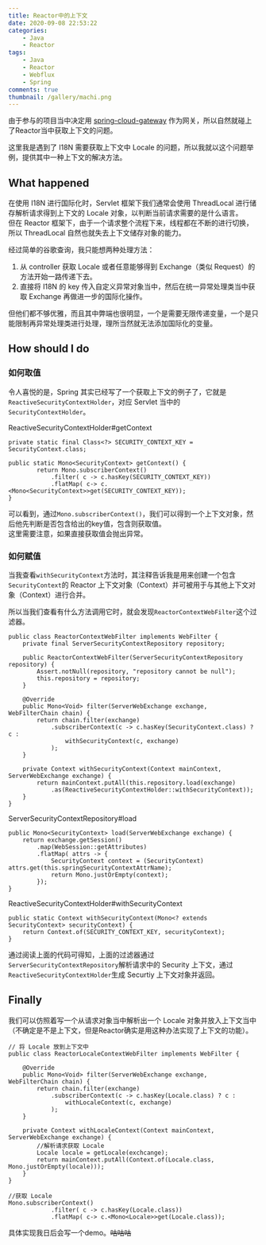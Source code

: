 ```yaml
---
title: Reactor中的上下文
date: 2020-09-08 22:53:22
categories: 
    - Java
    - Reactor
tags: 
    - Java
    - Reactor
    - Webflux
    - Spring
comments: true
thumbnail: /gallery/machi.png
---
```

由于参与的项目当中决定用 [spring-cloud-gateway](https://github.com/spring-cloud/spring-cloud-gateway) 作为网关，所以自然就碰上了Reactor当中获取上下文的问题。    

这里我是遇到了 I18N 需要获取上下文中 Locale 的问题，所以我就以这个问题举例，提供其中一种上下文的解决方法。  
<!--more-->

## What happened
在使用 I18N 进行国际化时，Servlet 框架下我们通常会使用 ThreadLocal 进行储存解析请求得到上下文的 Locale 对象，以判断当前请求需要的是什么语言。  
但在 Reactor 框架下，由于一个请求整个流程下来，线程都在不断的进行切换，所以 ThreadLocal 自然也就失去上下文储存对象的能力。

经过简单的谷歌查询，我只能想两种处理方法：  

1. 从 controller 获取 Locale 或者任意能够得到 Exchange（类似 Request）的方法开始一路传递下去。
2. 直接将 I18N 的 key 传入自定义异常对象当中，然后在统一异常处理类当中获取 Exchange 再做进一步的国际化操作。
    
但他们都不够优雅，而且其中弊端也很明显，一个是需要无限传递变量，一个是只能限制再异常处理类进行处理，理所当然就无法添加国际化的变量。

## How should I do
### 如何取值
令人喜悦的是，Spring 其实已经写了一个获取上下文的例子了，它就是`ReactiveSecurityContextHolder`，对应 Servlet 当中的`SecurityContextHolder`。

ReactiveSecurityContextHolder#getContext
```
private static final Class<?> SECURITY_CONTEXT_KEY = SecurityContext.class;

public static Mono<SecurityContext> getContext() {
        return Mono.subscriberContext()
            .filter( c -> c.hasKey(SECURITY_CONTEXT_KEY))       
            .flatMap( c-> c.<Mono<SecurityContext>>get(SECURITY_CONTEXT_KEY));
}
```
可以看到，通过`Mono.subscriberContext()`，我们可以得到一个上下文对象，然后他先判断是否包含给出的key值，包含则获取值。  
这里需要注意，如果直接获取值会抛出异常。   


### 如何赋值    
当我查看`withSecurityContext`方法时，其注释告诉我是用来创建一个包含`SecurityContext`的 Reactor 上下文对象（Context）并可被用于与其他上下文对象（Context）进行合并。  

所以当我们查看有什么方法调用它时，就会发现`ReactorContextWebFilter`这个过滤器。
```
public class ReactorContextWebFilter implements WebFilter {
    private final ServerSecurityContextRepository repository;

    public ReactorContextWebFilter(ServerSecurityContextRepository repository) {
        Assert.notNull(repository, "repository cannot be null");
        this.repository = repository;
    }

    @Override
    public Mono<Void> filter(ServerWebExchange exchange, WebFilterChain chain) {
        return chain.filter(exchange)
            .subscriberContext(c -> c.hasKey(SecurityContext.class) ? c :
                withSecurityContext(c, exchange)
            );
    }

    private Context withSecurityContext(Context mainContext, ServerWebExchange exchange) {
        return mainContext.putAll(this.repository.load(exchange)
            .as(ReactiveSecurityContextHolder::withSecurityContext));
    }
}
```
ServerSecurityContextRepository#load
```
public Mono<SecurityContext> load(ServerWebExchange exchange) {
    return exchange.getSession()
        .map(WebSession::getAttributes)
        .flatMap( attrs -> {
            SecurityContext context = (SecurityContext) attrs.get(this.springSecurityContextAttrName);
            return Mono.justOrEmpty(context);
        });
}
```
ReactiveSecurityContextHolder#withSecurityContext
```
public static Context withSecurityContext(Mono<? extends SecurityContext> securityContext) {
    return Context.of(SECURITY_CONTEXT_KEY, securityContext);
}
```
通过阅读上面的代码可得知，上面的过滤器通过`ServerSecurityContextRepository`解析请求中的 Security 上下文，通过`ReactiveSecurityContextHolder`生成 Securtiy 上下文对象并返回。

## Finally
我们可以仿照着写一个从请求对象当中解析出一个 Locale 对象并放入上下文当中（不确定是不是上下文，但是Reactor确实是用这种办法实现了上下文的功能）。  
```
// 将 Locale 放到上下文中
public class ReactorLocaleContextWebFilter implements WebFilter {
    
    @Override
    public Mono<Void> filter(ServerWebExchange exchange, WebFilterChain chain) {
        return chain.filter(exchange)
            .subscriberContext(c -> c.hasKey(Locale.class) ? c :
                withLocaleContext(c, exchange)
            );
    }

    private Context withLocaleContext(Context mainContext, ServerWebExchange exchange) {
        //解析请求获取 Locale 
        Locale locale = getLocale(exchcange);
        return mainContext.putAll(Context.of(Locale.class, Mono.justOrEmpty(locale)));
    }
}

//获取 Locale
Mono.subscriberContext()
            .filter( c -> c.hasKey(Locale.class))       
            .flatMap( c-> c.<Mono<Locale>>get(Locale.class));
```


具体实现我日后会写一个demo。~~咕咕咕~~
    
